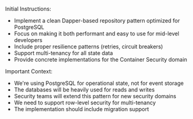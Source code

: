Initial Instructions:
- Implement a clean Dapper-based repository pattern optimized for PostgreSQL
- Focus on making it both performant and easy to use for mid-level developers
- Include proper resilience patterns (retries, circuit breakers)
- Support multi-tenancy for all state data
- Provide concrete implementations for the Container Security domain

Important Context:
- We're using PostgreSQL for operational state, not for event storage
- The databases will be heavily used for reads and writes
- Security teams will extend this pattern for new security domains
- We need to support row-level security for multi-tenancy
- The implementation should include migration support